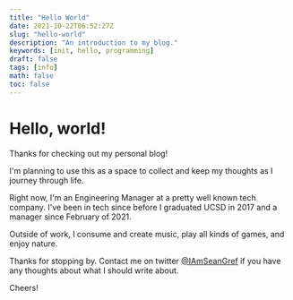 ```yaml
---
title: "Hello World"
date: 2021-10-22T06:52:27Z
slug: "hello-world"
description: "An introduction to my blog."
keywords: [init, hello, programming]
draft: false
tags: [info]
math: false
toc: false
---
```


# Hello, world!
Thanks for checking out my personal blog!

I'm planning to use this as a space to collect and keep my thoughts as I journey through life.

Right now, I'm an Engineering Manager at a pretty well known tech company. I've been in tech since before I graduated UCSD in 2017 and a manager since February of 2021.

Outside of work, I consume and create music, play all kinds of games, and enjoy nature.

Thanks for stopping by. Contact me on twitter [@IAmSeanGref](https://twitter.com/IAmSeanGref) if you have any thoughts about what I should write about.

Cheers!
